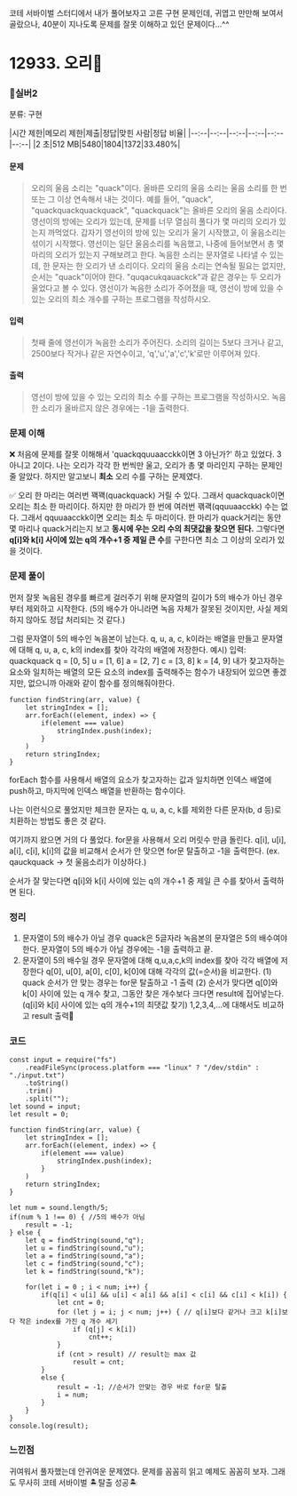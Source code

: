 코테 서바이벌 스터디에서 내가 풀어보자고 고른 구현 문제인데, 귀엽고 만만해 보여서 골랐으나, 40분이 지나도록 문제를 잘못 이해하고 있던 문제이다...^^

# 12933. 오리🦆
### 🥈실버2
분류: 구현

|시간 제한|메모리 제한|제출|정답|맞힌 사람|정답 비율|
|--:--|--:--|--:--|--:--|--:--|--:--|
|2 초|512 MB|5480|1804|1372|33.480%|


#### 문제
> 오리의 울음 소리는 "quack"이다. 올바른 오리의 울음 소리는 울음 소리를 한 번 또는 그 이상 연속해서 내는 것이다. 예를 들어, "quack", "quackquackquackquack", "quackquack"는 올바른 오리의 울음 소리이다.
영선이의 방에는 오리가 있는데, 문제를 너무 열심히 풀다가 몇 마리의 오리가 있는지 까먹었다.
갑자기 영선이의 방에 있는 오리가 울기 시작했고, 이 울음소리는 섞이기 시작했다. 영선이는 일단 울음소리를 녹음했고, 나중에 들어보면서 총 몇 마리의 오리가 있는지 구해보려고 한다.
녹음한 소리는 문자열로 나타낼 수 있는데, 한 문자는 한 오리가 낸 소리이다. 오리의 울음 소리는 연속될 필요는 없지만, 순서는 "quack"이어야 한다. "quqacukqauackck"과 같은 경우는 두 오리가 울었다고 볼 수 있다.
영선이가 녹음한 소리가 주어졌을 때, 영선이 방에 있을 수 있는 오리의 최소 개수를 구하는 프로그램을 작성하시오.

#### 입력
> 첫째 줄에 영선이가 녹음한 소리가 주어진다. 소리의 길이는 5보다 크거나 같고, 2500보다 작거나 같은 자연수이고, 'q','u','a','c','k'로만 이루어져 있다.

#### 출력
> 영선이 방에 있을 수 있는 오리의 최소 수를 구하는 프로그램을 작성하시오. 녹음한 소리가 올바르지 않은 경우에는 -1을 출력한다.

### 문제 이해
❌ 처음에 문제를 잘못 이해해서 'quackqquuaacckk이면 3 아닌가?' 하고 있었다. 3 아니고 2이다. 나는 오리가 각각 한 번씩만 울고, 오리가 총 몇 마리인지 구하는 문제인 줄 알았다. 하지만 알고보니 **최소** 오리 수를 구하는 문제였다.

✅ 오리 한 마리는 여러번 꽥꽥(quackquack) 거릴 수 있다. 그래서 quackquack이면 오리는 최소 한 마리이다. 하지만 한 마리가 한 번에 여러번 꽦괙(qquuaacckk) 수는 없다. 그래서 qquuaacckk이면 오리는 최소 두 마리이다. 한 마리가 quack거리는 동안 몇 마리나 quack거리는지 보고 **동시에 우는 오리 수의 최댓값을 찾으면 된다.**
그렇다면 **q[i]와 k[i] 사이에 있는 q의 개수+1 중 제일 큰 수**를 구한다면 최소 그 이상의 오리가 있을 것이다.

### 문제 풀이


먼저 잘못 녹음된 경우를 빠르게 걸러주기 위해 문자열의 길이가 5의 배수가 아닌 경우부터 제외하고 시작한다. (5의 배수가 아니라면 녹음 자체가 잘못된 것이지만, 사실 제외하지 않아도 정답 처리되는 것 같다.)

그럼 문자열이 5의 배수인 녹음본이 남는다.
q, u, a, c, k이라는 배열을 만들고 문자열에 대해 q, u, a, c, k의 index를 찾아 각각의 배열에 저장한다.
예시) 입력: quackquack
      q = [0, 5]
      u = [1, 6]
      a = [2, 7]
      c = [3, 8]
      k = [4, 9]
내가 찾고자하는 요소와 일치하는 배열의 모든 요소의 index를 출력해주는 함수가 내장되어 있으면 좋겠지만, 없으니까 아래와 같이 함수를 정의해줘야한다.
```
function findString(arr, value) {
    let stringIndex = [];
    arr.forEach((element, index) => {
        if(element === value)
            stringIndex.push(index);
        }
    )
    return stringIndex;
}
```
forEach 함수를 사용해서 배열의 요소가 찾고자하는 값과 일치하면 인덱스 배열에 push하고, 마지막에 인덱스 배열을 반환하는 함수이다.

나는 이런식으로 풀었지만 체크한 문자는 q, u, a, c, k를 제외한 다른 문자(b, d 등)로 치환하는 방법도 좋은 것 같다.

여기까지 왔으면 거의 다 풀었다.
for문을 사용해서 오리 머릿수 만큼 돌린다.
q[i], u[i], a[i], c[i], k[i]의 값을 비교해서 순서가 안 맞으면 for문 탈출하고 -1을 출력한다. (ex. qauckquack -> 첫 울음소리가 이상하다.)

순서가 잘 맞는다면 q[i]와 k[i] 사이에 있는 q의 개수+1 중 제일 큰 수를 찾아서 출력하면 된다.


### 정리

1. 문자열이 5의 배수가 아닐 경우
quack은 5글자라 녹음본의 문자열은 5의 배수여야 한다. 문자열이 5의 배수가 아닐 경우에는 -1을 출력하고 끝.
2. 문자열이 5의 배수일 경우
문자열에 대해 q,u,a,c,k의 index를 찾아 각각 배열에 저장한다
q[0], u[0], a[0], c[0], k[0]에 대해 각각의 값(=순서)을 비교한다.
  (1) quack 순서가 안 맞는 경우는 for문 탈출하고 -1 출력
  (2) 순서가 맞다면 q[0]와 k[0] 사이에 있는 q 개수 찾고, 그동안 찾은 개수보다 크다면 result에 집어넣는다. (q[i]와 k[i] 사이에 있는 q의 개수+1의 최댓값 찾기)
1,2,3,4,...에 대해서도 비교하고 result 출력🦆





### 코드
```
const input = require("fs")
    .readFileSync(process.platform === "linux" ? "/dev/stdin" : "./input.txt")
    .toString()
    .trim()
    .split("");
let sound = input;
let result = 0;

function findString(arr, value) {
    let stringIndex = [];
    arr.forEach((element, index) => {
        if(element === value)
            stringIndex.push(index);
        }
    )
    return stringIndex;
}

let num = sound.length/5;
if(num % 1 !== 0) { //5의 배수가 아님
    result = -1;
} else {
    let q = findString(sound,"q");
    let u = findString(sound,"u");
    let a = findString(sound,"a");
    let c = findString(sound,"c");
    let k = findString(sound,"k");

    for(let i = 0 ; i < num; i++) {
        if(q[i] < u[i] && u[i] < a[i] && a[i] < c[i] && c[i] < k[i]) {
            let cnt = 0;
            for (let j = i; j < num; j++) { // q[i]보다 같거나 크고 k[i]보다 작은 index를 가진 q 개수 세기
                if (q[j] < k[i])
                    cnt++;
            }
            if (cnt > result) // result는 max 값
                result = cnt;
        }
        else {
            result = -1; //순서가 안맞는 경우 바로 for문 탈출
            i = num;
        }
    }
}
console.log(result);
```

### 느낀점

귀여워서 풀자했는데 안귀여운 문제였다. 문제를 꼼꼼히 읽고 예제도 꼼꼼히 보자.
그래도 무사히 코테 서바이벌 🏝️탈출 성공🏝️